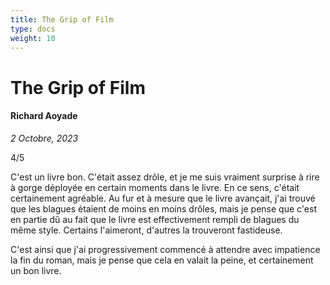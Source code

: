 ```yaml
---
title: The Grip of Film
type: docs
weight: 10
---
```


# The Grip of Film

#### Richard Aoyade 

*2 Octobre, 2023*  

4/5

C'est un livre bon. C'était assez drôle, et je me suis vraiment surprise à rire à gorge déployée en certain moments dans le livre. En ce sens, c'était certainement agréable. Au fur et à mesure que le livre avançait, j'ai trouvé que les blagues étaient de moins en moins drôles, mais je pense que c'est en partie dû au fait que le livre est effectivement rempli de blagues du même style. Certains l'aimeront, d'autres la trouveront fastideuse.  

C'est ainsi que j'ai progressivement commencé à attendre avec impatience la fin du roman, mais je pense que cela en valait la peine, et certainement un bon livre.